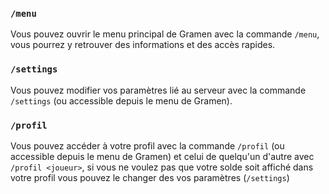 ### `/menu`
Vous pouvez ouvrir le menu principal de Gramen avec la commande `/menu`, vous pourrez y retrouver des informations et des accès rapides.

### `/settings`
Vous pouvez modifier vos paramètres lié au serveur avec la commande `/settings` (ou accessible depuis le menu de Gramen).

### `/profil`
Vous pouvez accéder à votre profil avec la commande `/profil` (ou accessible depuis le menu de Gramen) et celui de quelqu'un d'autre avec `/profil <joueur>`, si vous ne voulez pas que votre solde soit affiché dans votre profil vous pouvez le changer des vos paramètres (`/settings`)